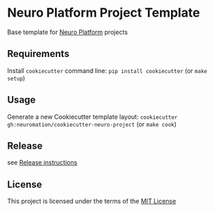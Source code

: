 Neuro Platform Project Template
===============================

Base template for [Neuro Platform](https://neu.ro) projects

Requirements
------------
Install `cookiecutter` command line: `pip install cookiecutter` (or `make setup`)

Usage
-----
Generate a new Cookiecutter template layout: `cookiecutter gh:neuromation/cookiecutter-neuro-project` (or `make cook`)    

Release
-------
see [Release instructions](/RELEASE.md)

License
-------
This project is licensed under the terms of the [MIT License](/LICENSE)
